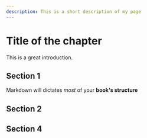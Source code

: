 ```yaml
---
description: This is a short description of my page
---
```


# Title of the chapter

This is a great introduction.

## Section 1

Markdown will dictates _most_ of your **book's structure**

## Section 2


## Section 4
